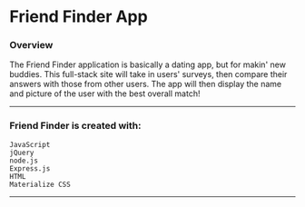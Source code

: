 # Friend Finder App

### **Overview**

The Friend Finder application is basically a dating app, but for makin' new buddies. This full-stack site will take in users' surveys, then compare their answers with those from other users. The app will then display the name and picture of the user with the best overall match!
- - -

### **Friend Finder is created with:**
```
JavaScript
jQuery
node.js
Express.js
HTML
Materialize CSS
```
- - -
